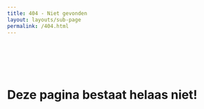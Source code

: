 ```yaml
---
title: 404 - Niet gevonden
layout: layouts/sub-page
permalink: /404.html
---
```


<br>
<br>
<br>
<br>

# Deze pagina bestaat helaas niet!
<br>
<br>
<br>
<br>
<br>
